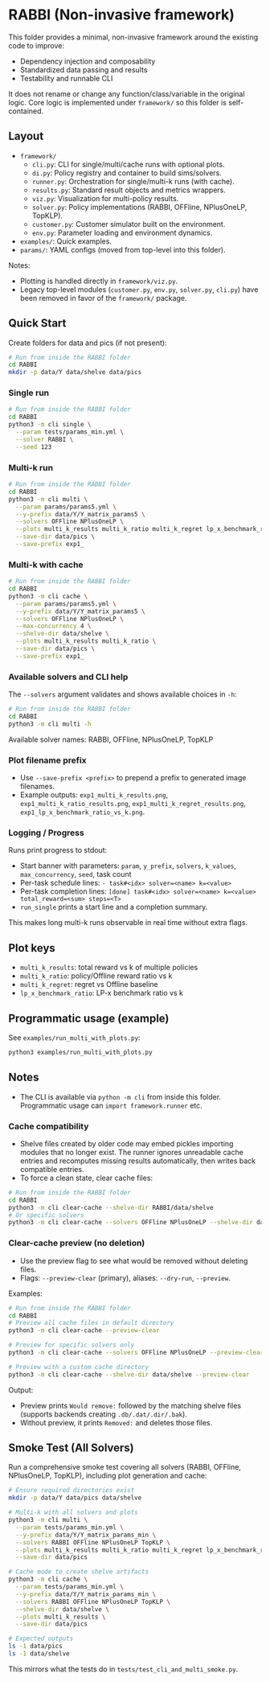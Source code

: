 # RABBI (Non-invasive framework)

This folder provides a minimal, non-invasive framework around the existing code to improve:
- Dependency injection and composability
- Standardized data passing and results
- Testability and runnable CLI

It does not rename or change any function/class/variable in the original logic. Core logic is implemented under `framework/` so this folder is self-contained.

## Layout

- `framework/`
  - `cli.py`: CLI for single/multi/cache runs with optional plots.
  - `di.py`: Policy registry and container to build sims/solvers.
  - `runner.py`: Orchestration for single/multi-k runs (with cache).
  - `results.py`: Standard result objects and metrics wrappers.
  - `viz.py`: Visualization for multi-policy results.
  - `solver.py`: Policy implementations (RABBI, OFFline, NPlusOneLP, TopKLP).
  - `customer.py`: Customer simulator built on the environment.
  - `env.py`: Parameter loading and environment dynamics.
- `examples/`: Quick examples.
- `params/`: YAML configs (moved from top-level into this folder).

Notes:
- Plotting is handled directly in `framework/viz.py`.
- Legacy top-level modules (`customer.py`, `env.py`, `solver.py`, `cli.py`) have been removed in favor of the `framework/` package.

## Quick Start

Create folders for data and pics (if not present):

```bash
# Run from inside the RABBI folder
cd RABBI
mkdir -p data/Y data/shelve data/pics
```

### Single run

```bash
# Run from inside the RABBI folder
cd RABBI
python3 -m cli single \
  --param tests/params_min.yml \
  --solver RABBI \
  --seed 123
```

### Multi-k run

```bash
# Run from inside the RABBI folder
cd RABBI
python3 -m cli multi \
  --param params/params5.yml \
  --y-prefix data/Y/Y_matrix_params5 \
  --solvers OFFline NPlusOneLP \
  --plots multi_k_results multi_k_ratio multi_k_regret lp_x_benchmark_ratio \
  --save-dir data/pics \
  --save-prefix exp1_
```

### Multi-k with cache

```bash
# Run from inside the RABBI folder
cd RABBI
python3 -m cli cache \
  --param params/params5.yml \
  --y-prefix data/Y/Y_matrix_params5 \
  --solvers OFFline NPlusOneLP \
  --max-concurrency 4 \
  --shelve-dir data/shelve \
  --plots multi_k_results multi_k_ratio \
  --save-dir data/pics \
  --save-prefix exp1_
```

### Available solvers and CLI help

The `--solvers` argument validates and shows available choices in `-h`:

```bash
# Run from inside the RABBI folder
cd RABBI
python3 -m cli multi -h
```

Available solver names: RABBI, OFFline, NPlusOneLP, TopKLP

### Plot filename prefix

- Use `--save-prefix <prefix>` to prepend a prefix to generated image filenames.
- Example outputs: `exp1_multi_k_results.png`, `exp1_multi_k_ratio_results.png`,
  `exp1_multi_k_regret_results.png`, `exp1_lp_x_benchmark_ratio_vs_k.png`.

### Logging / Progress

Runs print progress to stdout:

- Start banner with parameters: `param`, `y_prefix`, `solvers`, `k_values`, `max_concurrency`, `seed`, task count
- Per-task schedule lines: `- task#<idx> solver=<name> k=<value>`
- Per-task completion lines: `[done] task#<idx> solver=<name> k=<value> total_reward=<sum> steps=<T>`
- `run_single` prints a start line and a completion summary.

This makes long multi-k runs observable in real time without extra flags.

## Plot keys
- `multi_k_results`: total reward vs k of multiple policies
- `multi_k_ratio`: policy/Offline reward ratio vs k
- `multi_k_regret`: regret vs Offline baseline
- `lp_x_benchmark_ratio`: LP-x benchmark ratio vs k

## Programmatic usage (example)

See `examples/run_multi_with_plots.py`:

```bash
python3 examples/run_multi_with_plots.py
```

## Notes
- The CLI is available via `python -m cli` from inside this folder. Programmatic usage can `import framework.runner` etc.

### Cache compatibility
- Shelve files created by older code may embed pickles importing modules that no longer exist. The runner ignores unreadable cache entries and recomputes missing results automatically, then writes back compatible entries.
- To force a clean state, clear cache files:

```bash
# Run from inside the RABBI folder
cd RABBI
python3 -m cli clear-cache --shelve-dir RABBI/data/shelve
# Or specific solvers
python3 -m cli clear-cache --solvers OFFline NPlusOneLP --shelve-dir data/shelve
```

### Clear-cache preview (no deletion)
- Use the preview flag to see what would be removed without deleting files.
- Flags: `--preview-clear` (primary), aliases: `--dry-run`, `--preview`.

Examples:

```bash
# Run from inside the RABBI folder
cd RABBI
# Preview all cache files in default directory
python3 -m cli clear-cache --preview-clear

# Preview for specific solvers only
python3 -m cli clear-cache --solvers OFFline NPlusOneLP --preview-clear

# Preview with a custom cache directory
python3 -m cli clear-cache --shelve-dir data/shelve --preview-clear
```

Output:
- Preview prints `Would remove:` followed by the matching shelve files (supports backends creating `.db/.dat/.dir/.bak`).
- Without preview, it prints `Removed:` and deletes those files.

## Smoke Test (All Solvers)

Run a comprehensive smoke test covering all solvers (RABBI, OFFline, NPlusOneLP, TopKLP), including plot generation and cache:

```bash
# Ensure required directories exist
mkdir -p data/Y data/pics data/shelve

# Multi-k with all solvers and plots
python3 -m cli multi \
  --param tests/params_min.yml \
  --y-prefix data/Y/Y_matrix_params_min \
  --solvers RABBI OFFline NPlusOneLP TopKLP \
  --plots multi_k_results multi_k_ratio multi_k_regret lp_x_benchmark_ratio \
  --save-dir data/pics

# Cache mode to create shelve artifacts
python3 -m cli cache \
  --param tests/params_min.yml \
  --y-prefix data/Y/Y_matrix_params_min \
  --solvers RABBI OFFline NPlusOneLP TopKLP \
  --shelve-dir data/shelve \
  --plots multi_k_results \
  --save-dir data/pics

# Expected outputs
ls -1 data/pics
ls -1 data/shelve
```

This mirrors what the tests do in `tests/test_cli_and_multi_smoke.py`.
